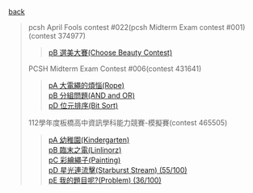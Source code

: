 [back](/README.md)
> pcsh April Fools contest #022(pcsh Midterm Exam contest #001)(contest 374977)
>> [pB 選美大賽(Choose Beauty Contest)](cf_374977B.cpp)
>>
> PCSH Midterm Exam Contest #006(contest 431641)
>> [pA 大電繩的煩惱(Rope)](431641A.cpp)\
>> [pB 分組問題(AND and OR)](431641B.cpp)\
>> [pD 位元排序(Bit Sort)](431641D.cpp)
>>
> 112學年度板橋高中資訊學科能力競賽-模擬賽(contest 465505)  
>> [pA 幼稚園(Kindergarten)](cf_465505A.cpp)  
>> [pB 臨末之電(Linlinorz)](cf_465505B.cpp)  
>> [pC 彩繪繩子(Painting)](/codeforces/pcsh%20contest/cf_465505C.cpp)  
>> [pD 星光連流擊(Starburst Stream) (55/100)](/codeforces/pcsh%20contest/cf_465505D.cpp)  
>> [pE 我的題目呢?(Problem) (36/100)](/codeforces/pcsh%20contest/cf_465505E.cpp)  